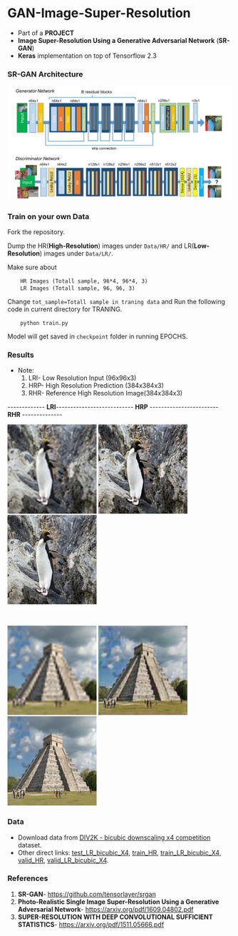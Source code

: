 # GAN-Image-Super-Resolution
* Part of a **PROJECT**
* **Image Super-Resolution Using a Generative Adversarial Network** (**SR-GAN**)
* **Keras** implementation on top of Tensorflow 2.3

### SR-GAN Architecture

<img src="samples/results/model.jpeg" width="800"/>

### Train on your own Data

 Fork the repository.
 
 
 Dump the HR(**High-Resolution**) images under `Data/HR/` and LR(**Low-Resolution**) images under `Data/LR/`.
 
Make sure about 
        
        HR Images (Totall sample, 96*4, 96*4, 3)
        LR Images (Totall sample, 96, 96, 3)
        
Change `tot_sample=Totall sample in traning data` and  Run the following code in current directory for TRANING.
        
        python train.py

Model will get saved in `checkpoint` folder in running EPOCHS.


### Results
* Note:
   1. LRI- Low Resolution Input (96x96x3)
   2. HRP- High Resolution Prediction (384x384x3)
   3. RHR- Reference High Resolution Image(384x384x3)
   
   
-------------  **LRI**--------------------------- **HRP** ------------------------ **RHR** --------------

<img src="samples/results/inp_LR.png" width="200"/> <img src="samples/results/predict_HR.png" width="200"/> <img src="samples/results/ref_HR.png" width="200"/> 

<br>

<img src="samples/results/inp_LR1.png" width="200"/> <img src="samples/results/predict_HR1.png" width="200"/>  <img src="samples/results/ref_HR1.png" width="200"/> 


### Data
* Download data from [DIV2K - bicubic downscaling x4 competition](http://www.vision.ee.ethz.ch/ntire17/) dataset.
* Other direct links:  [test\_LR\_bicubic_X4](https://data.vision.ee.ethz.ch/cvl/DIV2K/validation_release/DIV2K_test_LR_bicubic_X4.zip), [train_HR](https://data.vision.ee.ethz.ch/cvl/DIV2K/DIV2K_train_HR.zip), [train\_LR\_bicubic_X4](https://data.vision.ee.ethz.ch/cvl/DIV2K/DIV2K_train_LR_bicubic_X4.zip), [valid_HR](https://data.vision.ee.ethz.ch/cvl/DIV2K/validation_release/DIV2K_valid_HR.zip), [valid\_LR\_bicubic_X4](https://data.vision.ee.ethz.ch/cvl/DIV2K/DIV2K_valid_LR_bicubic_X4.zip).


### References
1. **SR-GAN**- https://github.com/tensorlayer/srgan
2. **Photo-Realistic Single Image Super-Resolution Using a Generative Adversarial Network**- https://arxiv.org/pdf/1609.04802.pdf
3. **SUPER-RESOLUTION WITH DEEP CONVOLUTIONAL SUFFICIENT STATISTICS**- https://arxiv.org/pdf/1511.05666.pdf
